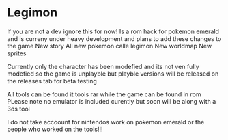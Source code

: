 # Legimon
If you are not a dev ignore this for now!
Is a rom hack for pokemon emerald and is curreny under heavy development and plans to add these changes to the game
New story
All new pokemon calle legimon
New worldmap 
New sprites 

Currently only the character has been modefied and its not ven fully modefied so the game is unplayble but playble versions will be released on the releases tab for beta testing

All tools can be found it tools rar while the game can be found in rom 
PLease note no emulator is included curently but soon will be along with a 3ds tool

I do not take accoount for nintendos work on pokemon emerald or the people who worked on the tools!!!
